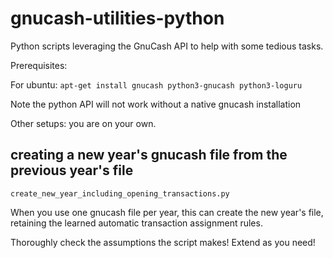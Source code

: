 # gnucash-utilities-python

Python scripts leveraging the GnuCash API to help with some tedious tasks.

Prerequisites:

For ubuntu: `apt-get install gnucash python3-gnucash python3-loguru`

Note the python API will not work without a native gnucash installation

Other setups: you are on your own.

## creating a new year's gnucash file from the previous year's file

`create_new_year_including_opening_transactions.py`

When you use one gnucash file per year, this can create the new year's
file, retaining the learned automatic transaction assignment rules.

Thoroughly check the assumptions the script makes! Extend
as you need!

